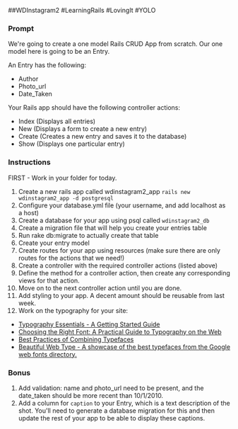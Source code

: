 ##WDInstagram2 #LearningRails #LovingIt #YOLO

### Prompt
We're going to create a one model Rails CRUD App from scratch. Our one model here is going to be an Entry.

An Entry has the following:

* Author
* Photo_url
* Date_Taken

Your Rails app should have the following controller actions:

* Index (Displays all entries)
* New (Displays a form to create a new entry)
* Create (Creates a new entry and saves it to the database)
* Show (Displays one particular entry)

### Instructions

FIRST - Work in your folder for today.

1. Create a new rails app called wdinstagram2_app `rails new wdinstagram2_app -d postgresql`
2. Configure your database.yml file (your username, and add localhost as a host)
3. Create a database for your app using psql called `wdinstagram2_db`
4. Create a migration file that will help you create your entries table
5. Run rake db:migrate to actually create that table
6. Create your entry model 
7. Create routes for your app using resources (make sure there are only routes for the actions that we need!)
8. Create a controller with the required controller actions (listed above)
9. Define the method for a controller action, then create any corresponding views for that action.
10. Move on to the next controller action until you are done.
11. Add styling to your app. A decent amount should be reusable from last week.
12. Work on the typography for your site:
   * [Typography Essentials - A Getting Started Guide](http://freelancefolder.com/typography-essentials-a-getting-started-guide/)
   * [Choosing the Right Font: A Practical Guide to Typography on the Web](http://webdesign.tutsplus.com/articles/choosing-the-right-font-a-practical-guide-to-typography-on-the-web/)
   * [Best Practices of Combining Typefaces](http://www.smashingmagazine.com/2010/11/04/best-practices-of-combining-typefaces/)
   * [Beautiful Web Type - A showcase of the best typefaces from the Google web fonts directory.](http://hellohappy.org/beautiful-web-type/)

### Bonus

1. Add validation: name and photo_url need to be present, and the date_taken should be more recent than 10/1/2010.
2. Add a column for `caption` to your Entry, which is a text description of the shot. You'll need to generate a database migration for this and then update the rest of your app to be able to display these captions.

